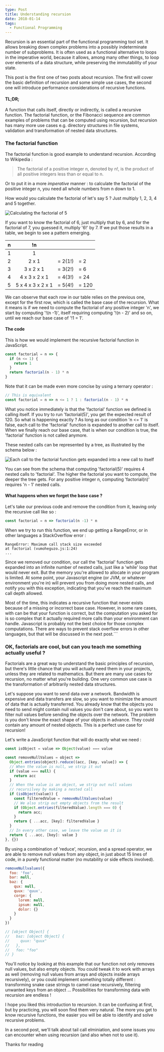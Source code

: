 ```yaml
---
type: Post
title: Understanding recursion
date: 2018-01-14
tags:
  - Functional Programming
---
```

Recursion is an essential part of the functional programming tool set. It allows breaking down complex problems into a possibly
indeterminate number of subproblems. It is often used as a functional alternative to loops
in the imperative world, because it allows, among many other things, to loop over elements
of a data structure, while preserving the immutability of your state.

This post is the first one of two posts about recursion. The first will cover the basic definition of recursion
and some simple use cases, the second one will introduce performance considerations of recursive functions.

#### TL;DR;

A function that calls itself, directly or indirectly, is called a recursive function. The factorial function, or the Fibonacci sequence are
common examples of problems that can be computed using recursion, but recursion has many more use cases e.g. directory structures in file systems,
validation and transformation of nested data structures.

### The factorial function

The factorial function is good example to understand recursion. According to Wikipedia :

> The factorial of a positive integer n, denoted by n!, is the product of all positive integers less than or equal to n.

Or to put it in a more _imperative_ manner : to calculate the factorial of the positive
integer n, you need all whole numbers from n down to 1.

How would you calculate the factorial of let's say 5 ? Just multiply 1, 2, 3, 4 and 5 together.

![Calculating the factorial of 5](../images/factorial5.png)

If you want to know the factorial of 6, just multiply that by 6, and for the factorial of 7, you guessed it,
multiply '6!' by 7. If we put those results in a table, we begin to see a pattern emerging.

| n | !n                |         |       |
|:-:|:-----------------:|:-------:|-------|
| 1 | 1                 |         |       |
| 2 | 2 x 1             | = 2(1!) | = 2   |
| 3 | 3 x 2 x 1         | = 3(2!) | = 6   |
| 4 | 4 x 3 x 2 x 1     | = 4(3!) | = 24  |
| 5 | 5 x 4 x 3 x 2 x 1 | = 5(4!) | = 120 |

We can observe that each row in our table relies on the previous one, except for the first row, which is called
the base case of the recursion. What it means is if we need to compute the factorial of any positive integer 'n',
we start by computing '!(n -1)', itself requiring computing '!(n - 2)' and so on, until we reach our base case
of '!1 = 1'.

#### The code

This is how we would implement the recursive factorial function in JavaScript.

```javascript
const factorial = n => {
  if (n <= 1) {
    return 1
  }
  return factorial(n - 1) * n
}
```

Note that it can be made even more concise by using a ternary operator :

```javascript
// This is equivalent
const factorial = n => n <= 1 ? 1 : factorial(n - 1) * n
```

What you notice immediately is that the 'factorial' function we defined is calling itself. If you try to run 'factorial(5)',
you get the expected result of 120. So what is happening exactly ? As long as our condition 'n <= 1' is false,
each call to the 'factorial' function is expanded to another call to itself. When we finally reach our base case, that is when
our condition is true, the 'factorial' function is not called anymore.

These nested calls can be represented by a tree, as illustrated by the schema below :

![Each call to the factorial function gets expanded into a new call to itself](../images/factorial-tree.png)

You can see from the schema that computing 'factorial(5)' requires 4 nested calls to 'factorial'. The higher the
factorial you want to compute, the deeper the tree gets. For any positive integer n, computing 'factorial(n)' requires 'n - 1'
nested calls.

#### What happens when we forget the base case ?

Let's take our previous code and remove the condition from it, leaving only the recursive call like so :

```javascript
const factorial = n => factorial(n -1) * n
```

When we try to run this function, we end up getting a RangeError, or in other languages a StackOverflow error :

```
RangeError: Maximum call stack size exceeded
at factorial (vumoheguzo.js:1:24)
...
```

Since we removed our condition, our call the 'factorial' function gets expanded into an infinite number of nested calls, just like a 'while' loop that would
never exit. But the memory you're allowed to allocate in your program is limited. At some point, your Javascript engine (or JVM, or whatever environment you're in)
will prevent you from doing more nested calls, and notify you with this exception, indicating that you've reach the maximum call depth allowed.

Most of the time, this indicates a recursive function that never exists because of a missing or incorrect base case. However, in some rare cases, with can be that
your function is correct, but the computation you asked for is so complex that it actually required more calls than your environment can handle. Javascript is probably
not the best choice for those complex computations. There are ways to prevent stack overflow errors in other languages, but that will be discussed in the next post.```
### OK, factorials are cool, but can you teach me something actually useful ?

Factorials are a great way to understand the basic principles of recursion, but there's little chance that you will actually need them in your projects, unless they are
related to mathematics. But there are many use cases for recursion, no matter what you're building. One very common use case is the transformation of arbitrarily nested data
structures.

Let's suppose you want to send data over a network. Bandwidth is expensive and data transfers are slow, so you want to minimize the amount of data that is actually transferred.
You already know that the objects you need to send might contain null values you don't care about, so you want to filter null values before sending the objects over the network.
The problem is you don't know the exact shape of your objects in advance. They could contain any amount of nested objects. This is a perfect use case for recursion!

Let's write a JavaScript function that will do exactly what we need :

```javascript
const isObject = value => Object(value) === value

const removeNullValues = object =>
  Object.entries(object).reduce((acc, [key, value]) => {
  // When the value is null, we strip it out
  if (value === null) {
    return acc
  }
  // When the value is an object, we strip out null values
  // recursilvey by making a nested call
  if (isObject(value)) {
    const filteredValue = removeNullValues(value)
    // We also strip out empty objects from the result
    if (Object.entries(filteredValue).length === 0) {
      return acc;
    }
    return { ...acc, [key]: filteredValue }
  }
  // In every other case, we leave the value as it is
  return { ...acc, [key]: value }
}, {})
```

By using a combination of 'reduce', recursion, and a spread operator, we are able to remove null values from any object, in just about 15 lines of code, in a purely
functional matter (no mutability or side effects involved).

```javascript
removeNullvalues({
  foo: 'foo',
  bar: null,
  baz: {
    qux: null,
    quux: 'quux',
    corge: {
      lorem: null,
      ipsum: null,
      dolor: {}
    }
  }
})

// [object Object] {
//   baz: [object Object] {
//     quux: "quux"
//   },
//   foo: "foo"
// }
```

You'll notice by looking at this example that our function not only removes null values, but also empty objects. You could tweak it to work with arrays as well (removing null values from arrays
and objects inside arrays recursively), or you could implement something totally different : transforming snake case strings to camel case recursively, filtering unwanted keys from an object ...
Possibilities for transforming data with recursion are endless !

I hope you liked this introduction to recursion. It can be confusing at first, but by practicing, you will soon find them very natural.
The more you get to know recursive functions, the easier you will be able to identify and solve recursive problems. 

In a second post, we'll talk about tail call elminiation, and some issues you can encounter when using recursion (and also when not to use it).

Thanks for reading
